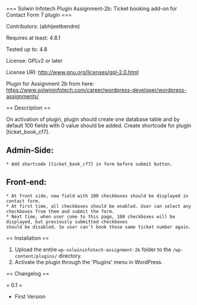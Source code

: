 === Solwin Infotech Plugin Assignment-2b: Ticket booking add-on for Contact Form 7 plugin ===

Contributors: (abhijeetbendre)

Requires at least: 4.8.1

Tested up to: 4.8

License: GPLv2 or later

License URI: http://www.gnu.org/licenses/gpl-2.0.html


Plugin for Assignment 2b from here: https://www.solwininfotech.com/career/wordpress-developer/wordpress-assignments/

== Description ==

On activation of plugin, plugin should create one database table and by default 100 fields with 0 value should be added.
Create shortcode for plugin [ticket_book_cf7].

##  Admin-Side:

    * Add shortcode [ticket_book_cf7] in form before submit button.

## Front-end:

    * At front side, new field with 100 checkboxes should be displayed in contact form.
    * At first time, all checkboxes should be enabled. User can select any checkboxes from them and submit the form.
    * Next time, when user come to this page, 100 checkboxes will be displayed, but previously submitted checkboxes 
    should be disabled. So user can’t book those same ticket number again.

== Installation ==
 
1. Upload the entire `wp-solwininfotech-assignment-2b` folder to the `/wp-content/plugins/` directory.
2. Activate the plugin through the 'Plugins' menu in WordPress.

== Changelog ==
 
= 0.1 =
* First Version
 
